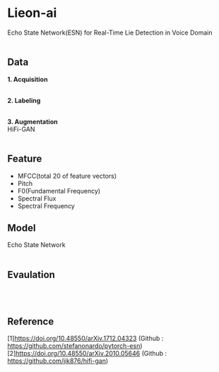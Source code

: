 # Lieon-ai
Echo State Network(ESN) for Real-Time Lie Detection in Voice Domain
<br><br>

## Data
<strong>1. Acquisition</strong>
<br>
<br>

<strong>2. Labeling</strong>
<br>
<br>

<strong>3. Augmentation</strong>
<br>
HiFi-GAN
<br>
<br>

## Feature
<ul>
 <li>MFCC(total 20 of feature vectors)</li>
 <li>Pitch</li>
 <li>F0(Fundamental Frequency)</li>
 <li>Spectral Flux</li>
 <li>Spectral Frequency</li>
</ul>

## Model
Echo State Network
<br><br>

## Evaulation
<br><br>

## Reference
[1]https://doi.org/10.48550/arXiv.1712.04323 (Github : https://github.com/stefanonardo/pytorch-esn) <br>
[2]https://doi.org/10.48550/arXiv.2010.05646 (Github : https://github.com/jik876/hifi-gan)
